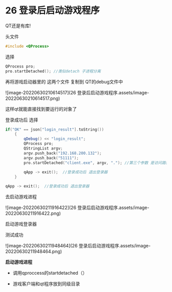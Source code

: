 # 26 登录后启动游戏程序

QT还是有库! 

头文件

```c++
#include <QProcess>
```

选择

```c++
QProcess pro;
pro.startDetached(); //类似detach 子进程分离
```

再将游戏启动器里的 这两个文件 复制到 QT的debug文件中

![image-20220630210614517](26 登录后启动游戏程序.assets/image-20220630210614517.png)

这样qt就能直接找到要运行的对象了



登录成功后 选择

```c++
if("OK" == json["login_result"].toString())
    {
        qDebug() << "login_result";
        QProcess pro;
        QStringList argv;
        argv.push_back("192.168.200.132");
        argv.push_back("51111");
        pro.startDetached("client.exe", argv, "."); //第三个参数 是访问路径 无所谓 因为不会去访问
    
    	qApp -> exit();  //登录成功后 退出登录器
    }
```



```c++
qApp -> exit();  //登录成功后 退出登录器
```

去启动游戏进程

![image-20220630211916422](26 登录后启动游戏程序.assets/image-20220630211916422.png)

启动游戏登录器

测试成功



![image-20220630211948464](26 登录后启动游戏程序.assets/image-20220630211948464.png)

**启动游戏进程**

- 调用qproccess的startdetached（）

- 游戏客户端和qt程序放到同级目录